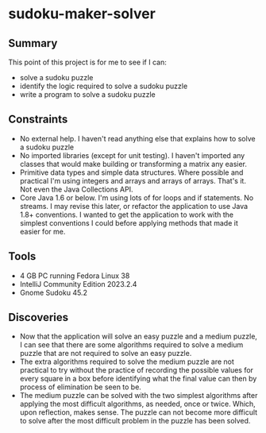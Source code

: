 # sudoku-maker-solver

## Summary
This point of this project is for me to see if I can:
* solve a sudoku puzzle
* identify the logic required to solve a sudoku puzzle
* write a program to solve a sudoku puzzle

## Constraints
* No external help. I haven't read anything else that explains how to solve a sudoku puzzle
* No imported libraries (except for unit testing). I haven't imported any classes that would make building or transforming a matrix any easier. 
* Primitive data types and simple data structures. Where possible and practical I'm using integers and arrays and arrays of arrays. That's it. Not even the Java Collections API.
* Core Java 1.6 or below. I'm using lots of for loops and if statements. No streams. I may revise this later, or refactor the application to use Java 1.8+ conventions. I wanted to get the application to work with the simplest conventions I could before applying methods that made it easier for me.

## Tools
* 4 GB PC running Fedora Linux 38
* IntelliJ Community Edition 2023.2.4
* Gnome Sudoku 45.2 

## Discoveries
* Now that the application will solve an easy puzzle and a medium puzzle, I can see that there are some algorithms required to solve a medium puzzle that are not required to solve an easy puzzle.
* The extra algorithms required to solve the medium puzzle are not practical to try without the practice of recording the possible values for every square in a box before identifying what the final value can then by process of elimination be seen to be. 
* The medium puzzle can be solved with the two simplest algorithms after applying the most difficult algorithms, as needed, once or twice. Which, upon reflection, makes sense. The puzzle can not become more difficult to solve after the most difficult problem in the puzzle has been solved. 
